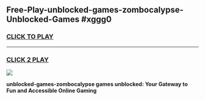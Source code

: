 
## Free-Play-unblocked-games-zombocalypse-Unblocked-Games #xggg0
<h3>
<a href="https://news.freeplayer.one?title=unblocked-games-zombocalypse&ref=8M">CLICK TO PLAY</a></h3>
<hr>

<h3>
<a href="https://news.freeplayer.one?title=unblocked-games-zombocalypse&ref=8M">CLICK 2 PLAY</a>
  
</h3>

<a href="https://news.freeplayer.one?title=unblocked-games-zombocalypse&ref=8M"><img src="https://clearcache.store/games.png"></a>


**unblocked-games-zombocalypse games unblocked: Your Gateway to Fun and Accessible Online Gaming**
